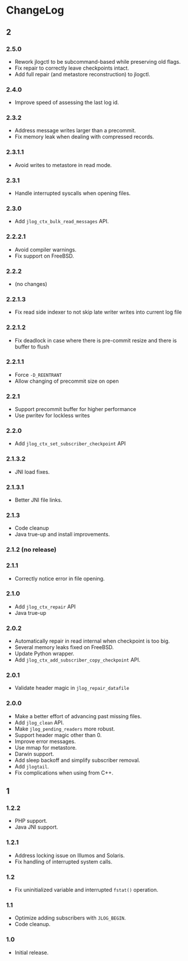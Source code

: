 # ChangeLog

## 2

### 2.5.0

* Rework jlogctl to be subcommand-based while preserving old flags.
* Fix repair to correctly leave checkpoints intact.
* Add full repair (and metastore reconstruction) to jlogctl.

### 2.4.0

* Improve speed of assessing the last log id.

### 2.3.2

* Address message writes larger than a precommit.
* Fix memory leak when dealing with compressed records.

### 2.3.1.1

* Avoid writes to metastore in read mode.

### 2.3.1

* Handle interrupted syscalls when opening files.

### 2.3.0

* Add `jlog_ctx_bulk_read_messages` API.

### 2.2.2.1

* Avoid compiler warnings.
* Fix support on FreeBSD.

### 2.2.2

* (no changes)

### 2.2.1.3

* Fix read side indexer to not skip late writer writes into current log file

### 2.2.1.2

* Fix deadlock in case where there is pre-commit resize and there is buffer to flush

### 2.2.1.1

* Force `-D_REENTRANT`
* Allow changing of precommit size on open

### 2.2.1

* Support precommit buffer for higher performance
* Use pwritev for lockless writes

### 2.2.0

* Add `jlog_ctx_set_subscriber_checkpoint` API

### 2.1.3.2

* JNI load fixes.

### 2.1.3.1

* Better JNI file links.

### 2.1.3

* Code cleanup
* Java true-up and install improvements.

### 2.1.2 (no release)

### 2.1.1

* Correctly notice error in file opening.

### 2.1.0

* Add `jlog_ctx_repair` API
* Java true-up

### 2.0.2

* Automatically repair in read internal when checkpoint is too big.
* Several memory leaks fixed on FreeBSD.
* Update Python wrapper.
* Add `jlog_ctx_add_subscriber_copy_checkpoint` API.

### 2.0.1

* Validate header magic in `jlog_repair_datafile`

### 2.0.0

* Make a better effort of advancing past missing files.
* Add `jlog_clean` API.
* Make `jlog_pending_readers` more robust.
* Support header magic other than 0.
* Improve error messages.
* Use mmap for metastore.
* Darwin support.
* Add sleep backoff and simplify subscriber removal.
* Add `jlogtail`.
* Fix complications when using from C++.

## 1

### 1.2.2

* PHP support.
* Java JNI support.

### 1.2.1

* Address locking issue on Illumos and Solaris.
* Fix handling of interrupted system calls.

### 1.2

* Fix uninitialized variable and interrupted `fstat()` operation.

### 1.1

* Optimize adding subscribers with `JLOG_BEGIN`.
* Code cleanup.

### 1.0

* Initial release.
